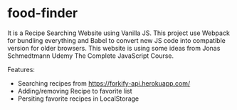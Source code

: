 # food-finder

It is a Recipe Searching Website using Vanilla JS.
This project use Webpack for bundling everything and Babel to convert new JS code into compatible version for older browsers.
This website is using some ideas from Jonas Schmedtmann Udemy The Complete JavaScript Course.

Features: 
- Searching recipes from https://forkify-api.herokuapp.com/
- Adding/removing Recipe to favorite list
- Persiting favorite recipes in LocalStorage
